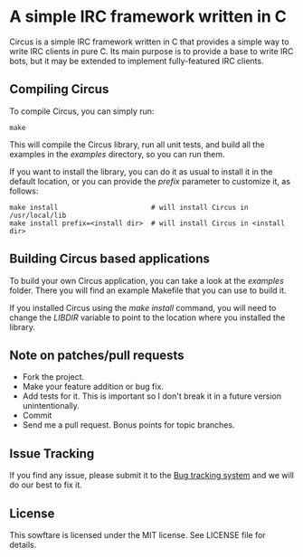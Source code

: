 A simple IRC framework written in C
===================================

Circus is a simple IRC framework written in C that provides a simple
way to write IRC clients in pure C. Its main purpose is to provide
a base to write IRC bots, but it may be extended to implement fully-featured
IRC clients.


Compiling Circus
----------------

To compile Circus, you can simply run:

    make

This will compile the Circus library, run all unit tests, and build all the
examples in the *examples* directory, so you can run them.

If you want to install the library, you can do it as usual to install it in
the default location, or you can provide the *prefix* parameter to customize
it, as follows:

    make install                       # will install Circus in /usr/local/lib
    make install prefix=<install dir>  # will install Circus in <install dir>


Building Circus based applications
----------------------------------

To build your own Circus application, you can take a look at the *examples*
folder. There you will find an example Makefile that you can use to build it.

If you installed Circus using the *make install* command, you will need to change
the *LIBDIR* variable to point to the location where you installed the library.


Note on patches/pull requests
-----------------------------
 
 * Fork the project.
 * Make your feature addition or bug fix.
 * Add tests for it. This is important so I don't break it in a future version unintentionally.
 * Commit
 * Send me a pull request. Bonus points for topic branches.


Issue Tracking
--------------

If you find any issue, please submit it to the [Bug tracking system](https://github.com/nacx/circus/issues) and we
will do our best to fix it.


License
-------

This sowftare is licensed under the MIT license. See LICENSE file for details.

